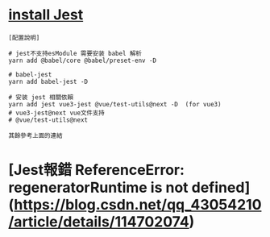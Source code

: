 # [install Jest](https://juejin.cn/post/7011434719317327908)
```
[配置說明]

# jest不支持esModule 需要安装 babel 解析
yarn add @babel/core @babel/preset-env -D

# babel-jest
yarn add babel-jest -D

# 安装 jest 相關依賴
yarn add jest vue3-jest @vue/test-utils@next -D  (for vue3)
# vue3-jest@next vue文件支持
# @vue/test-utils@next

其餘參考上面的連結

```

# [Jest報錯 ReferenceError: regeneratorRuntime is not defined] (https://blog.csdn.net/qq_43054210/article/details/114702074)




